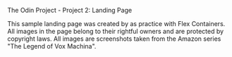 The Odin Project - Project 2: Landing Page

This sample landing page was created by as practice with Flex Containers.
All images in the page belong to their rightful owners and are protected by copyright laws.
All images are screenshots taken from the Amazon series "The Legend of Vox Machina".